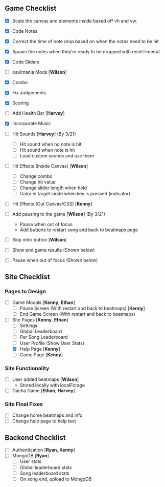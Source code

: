## Game Checklist
- [x] Scale the canvas and elements inside based off vh and vw.

- [x] Code Notes
- [x] Correct the time of note drop based on when the notes need to be hit
- [x] Spawn the notes when they’re ready to be dropped with resetTimeout
- [x] Code Sliders
- [ ] osu!mania Mods [**Wilson**]

- [x] Combo
- [x] Fix Judgements
- [x] Scoring
- [ ] Add Health Bar [**Harvey**]

- [x] Incorporate Music
- [ ] Hit Sounds [**Harvey**] (By 3/21)
  - [ ] Hit sound when no note is hit
  - [ ] Hit sound when note is hit
  - [ ] Load custom sounds and use them
- [ ] Hit Effects (Inside Canvas) [**Wilson**]
  - [ ] Change combo
  - [ ] Change hit value
  - [ ] Change slider length when held
  - [ ] Color in target circle when key is pressed (indicator)
- [ ] Hit Effects (Out Canvas/CSS) [**Kenny**]

- [ ] Add pausing to the game [**Wilson**] (By 3/21)
  - Pause when out of focus
  - Add buttons to restart song and back to beatmaps page
- [ ] Skip intro button [**Wilson**]
- [ ] Show end game results (Shown below)
- [ ] Pause when out of focus (Shown below)

## Site Checklist

### Pages to Design

- [ ] Game Modals [**Kenny**, **Ethan**]
  - [ ] Pause Screen (With restart and back to beatmaps) [**Kenny**]
  - [ ] End Game Screen (With restart and back to beatmaps)
- [ ] Site Pages [**Kenny**, **Ethan**]
  - [ ] Settings
  - [ ] Global Leaderboard
  - [ ] Per Song Leaderboard
  - [ ] User Profile (Show User Stats)
  - [x] Help Page [**Kenny**]
  - [ ] Game Page [**Kenny**]

### Site Functionality

- [ ] User added beatmaps [**Wilson**]
  - Stored locally with localForage
- [ ] Gacha Game [**Ethan**, **Harvey**]

### Site Final Fixes

- [ ] Change home beatmaps and info
- [ ] Change help page to help text

## Backend Checklist

- [ ] Authentication [**Ryan**, **Kenny**]
- [ ] MongoDB [**Ryan**]
  - [ ] User stats
  - [ ] Global leaderboard stats
  - [ ] Song leaderboard stats
  - [ ] On song end, upload to MongoDB
